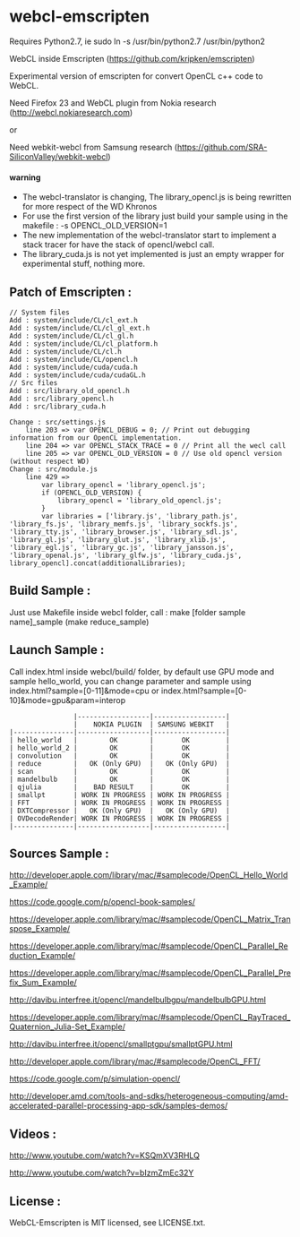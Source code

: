webcl-emscripten
================

Requires Python2.7, ie sudo ln -s /usr/bin/python2.7 /usr/bin/python2


WebCL inside Emscripten (https://github.com/kripken/emscripten)

Experimental version of emscripten for convert OpenCL c++ code to WebCL.

Need Firefox 23 and WebCL plugin from Nokia research (http://webcl.nokiaresearch.com)

or

Need webkit-webcl from Samsung research (https://github.com/SRA-SiliconValley/webkit-webcl)

#### warning

* The webcl-translator is changing, The library_opencl.js is being rewritten for more respect of the WD Khronos
* For use the first version of the library just build your sample using in the makefile : -s OPENCL_OLD_VERSION=1
* The new implementation of the webcl-translator start to implement a stack tracer for have the stack of opencl/webcl call.
* The library_cuda.js is not yet implemented is just an empty wrapper for experimental stuff, nothing more.

Patch of Emscripten :
---------------------

	// System files
	Add : system/include/CL/cl_ext.h
	Add : system/include/CL/cl_gl_ext.h
	Add : system/include/CL/cl_gl.h
	Add : system/include/CL/cl_platform.h
	Add : system/include/CL/cl.h
	Add : system/include/CL/opencl.h
	Add : system/include/cuda/cuda.h
	Add : system/include/cuda/cudaGL.h	
	// Src files
	Add : src/library_old_opencl.h
	Add : src/library_opencl.h
	Add : src/library_cuda.h

	Change : src/settings.js
		line 203 => var OPENCL_DEBUG = 0; // Print out debugging information from our OpenCL implementation.
		line 204 => var OPENCL_STACK_TRACE = 0 // Print all the wecl call
		line 205 => var OPENCL_OLD_VERSION = 0 // Use old opencl version (without respect WD)
	Change : src/module.js
		line 429 => 
			var library_opencl = 'library_opencl.js';
    		if (OPENCL_OLD_VERSION) { 
      			library_opencl = 'library_old_opencl.js';
    		}
			var libraries = ['library.js', 'library_path.js', 'library_fs.js', 'library_memfs.js', 'library_sockfs.js', 'library_tty.js', 'library_browser.js', 'library_sdl.js', 'library_gl.js', 'library_glut.js', 'library_xlib.js', 'library_egl.js', 'library_gc.js', 'library_jansson.js', 'library_openal.js', 'library_glfw.js', 'library_cuda.js', library_opencl].concat(additionalLibraries);

Build Sample :
--------------

Just use Makefile inside webcl folder, call : make [folder sample name]_sample (make reduce_sample)

Launch Sample :
---------------

Call index.html inside webcl/build/ folder, by default use GPU mode and sample hello_world, you can change parameter and sample using index.html?sample=[0-11]&mode=cpu or index.html?sample=[0-10]&mode=gpu&param=interop


					|------------------|------------------|			
					|    NOKIA PLUGIN  | SAMSUNG WEBKIT   |
    |---------------|------------------|------------------|
	| hello_world	|		 OK		   |	   OK		  |
	| hello_world_2	|		 OK		   |	   OK		  |
	| convolution	|		 OK		   |	   OK		  |
	| reduce		|   OK (Only GPU)  |   OK (Only GPU)  |
	| scan   		|		 OK		   |	   OK		  |
	| mandelbulb	|		 OK		   |	   OK		  |
	| qjulia 		| 	 BAD RESULT    |	   OK  		  |
	| smallpt  		| WORK IN PROGRESS | WORK IN PROGRESS |
	| FFT			| WORK IN PROGRESS | WORK IN PROGRESS |
	| DXTCompressor |   OK (Only GPU)  |   OK (Only GPU)  |
	| OVDecodeRender| WORK IN PROGRESS | WORK IN PROGRESS |
	|---------------|------------------|------------------|
	
Sources Sample :
-----------------


http://developer.apple.com/library/mac/#samplecode/OpenCL_Hello_World_Example/

https://code.google.com/p/opencl-book-samples/								

https://developer.apple.com/library/mac/#samplecode/OpenCL_Matrix_Transpose_Example/

https://developer.apple.com/library/mac/#samplecode/OpenCL_Parallel_Reduction_Example/

https://developer.apple.com/library/mac/#samplecode/OpenCL_Parallel_Prefix_Sum_Example/

http://davibu.interfree.it/opencl/mandelbulbgpu/mandelbulbGPU.html

https://developer.apple.com/library/mac/#samplecode/OpenCL_RayTraced_Quaternion_Julia-Set_Example/

http://davibu.interfree.it/opencl/smallptgpu/smallptGPU.html

http://developer.apple.com/library/mac/#samplecode/OpenCL_FFT/

https://code.google.com/p/simulation-opencl/

http://developer.amd.com/tools-and-sdks/heterogeneous-computing/amd-accelerated-parallel-processing-app-sdk/samples-demos/

	
Videos :
--------

http://www.youtube.com/watch?v=KSQmXV3RHLQ

http://www.youtube.com/watch?v=bIzmZmEc32Y

License :
--------

WebCL-Emscripten is MIT licensed, see LICENSE.txt.

